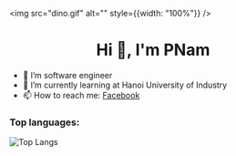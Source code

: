 <img src="dino.gif" alt="" style={{width: "100%"}} />
<h1 align="center">Hi 👋, I'm PNam</h1>

- 🔭 I’m software engineer
- 🌱 I’m currently learning at Hanoi University of Industry
- 📫 How to reach me: [Facebook](https://fb.com/namnam2k)
### Top languages:

![Top Langs](https://github-readme-stats.vercel.app/api/top-langs/?username=pnam29&theme=radical)
